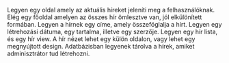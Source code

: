 Legyen egy oldal amely az aktuális híreket jeleníti meg a felhasználóknak. Elég egy főoldal amelyen az összes hír ömlesztve van, jól elkülönített formában. Legyen a hírnek egy címe, amely összeföglalja a hírt. Legyen egy létrehozási dátuma, egy tartalma, illetve egy szerzője. Legyen egy hír lista, és egy hír view. A hír nézet lehet egy külön oldalon, vagy lehet egy megnyújtott design. Adatbázisban legyenek tárolva a hírek, amiket adminisztrátor tud létrehozni.
